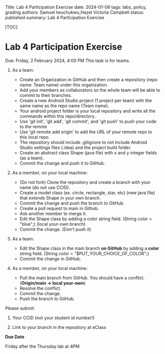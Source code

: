 Title: Lab 4 Participation Exercise
date: 2024-01-06
tags: labs, policy, grading
authors: Samuel Iwuchukwu,Hazel Victoria Campbell
status: published
summary: Lab 4 Participation Exercise

[TOC]

# Lab 4 Participation Exercise

Due: Friday, 2 February 2024, 4:00 PM
This task is for teams. 

1. As a team:

    + Create an Organization in GitHub and then create a repository (repo name: Team name) under this organization. 
    + Add your members as collaborators so the whole team will be able to commit to their branches.
    + Create a new Android Studio project (1 project per team) with the same name as the repo name (Team name).
    + Your android project folder is your local repository and write all the commands within this repo/directory.
    + Use 'git init', 'git add', 'git commit', and 'git push' to push your code to the remote
    + Use 'git remote add origin' to add the URL of your remote repo to this local repo.
    + The repository should include .gitignore to not include Android Studio settings files (.idea) and the project build folder.
    + Create an abstract class Shape (java file) with x and y  integer fields (as a team).
    + Commit the change and push it to GitHub.

2. As a member, on your local machine:

    + (Do not fork) Clone the repository and create a branch with your name (do not use CCID).
    + Create a model class (ex. circle, rectangle, star, etc) (new java file) that extends Shape in your own branch.
    + Commit the change and push the branch to GitHub.
    + Create a pull request to main in Github.
    + Ask another member to merge it.
    + Edit the Shape class by adding a color string field. (String color = "blue";) (local your-own branch)
    + Commit the change. (Don't push it)
3. As a team:

    + Edit the Shape class in the main branch **on GitHub** by adding a **color** string field. (String color = "$PUT_YOUR_CHOICE_OF_COLOR";)
    + Commit the change in GitHub.
4. As a member, on your local machine:

    + Pull the main branch from GitHub. You should have a conflict. (**Origin/main -> local your-own**)
    + Resolve the conflict.
    + Commit the change.
    + Push the branch to GitHub.


Please submit:

1. Your CCID (not your student id number!)

2. Link to your branch in the repository at eClass

**Due Date**

Friday after the Thursday lab at 4PM